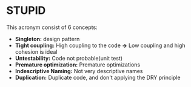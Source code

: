 # STUPID

This acronym consist of 6 concepts:
- **Singleton:** design pattern
- **Tight coupling:** High coupling to the code **->** Low coupling and high cohesion is ideal
- **Untestability:** Code not probable(unit test)
- **Premature optimization:** Premature optimizations
- **Indescriptive Naming:** Not very descriptive names
- **Duplication:** Duplicate code, and don't applying the DRY principle

